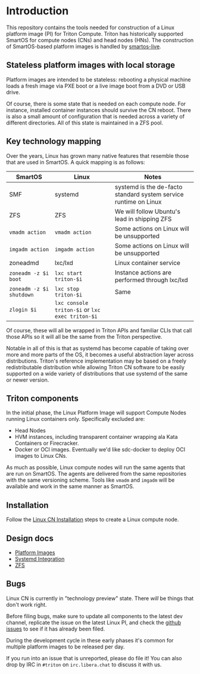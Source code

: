 <!--
    This Source Code Form is subject to the terms of the Mozilla Public
    License, v. 2.0. If a copy of the MPL was not distributed with this
    file, You can obtain one at http://mozilla.org/MPL/2.0/.
-->

<!--
    Copyright 2021 Joyent, Inc.
    Copyright 2022 MNX Cloud, Inc.
-->

# Introduction

This repository contains the tools needed for construction of a Linux platform
image (PI) for Triton Compute.  Triton has historically supported SmartOS for
compute nodes (CNs) and head nodes (HNs).  The construction of SmartOS-based
platform images is handled by [smartos-live][smartos-live].

[smartos-live]: https://github.com/TritonDataCenter/smartos-live

## Stateless platform images with local storage

Platform images are intended to be stateless: rebooting a physical machine loads
a fresh image via PXE boot or a live image boot from a DVD or USB drive.

Of course, there is some state that is needed on each compute node.  For
instance, installed container instances should survive the CN reboot.  There is
also a small amount of configuration that is needed across a variety of
different directories.  All of this state is maintained in a ZFS pool.

## Key technology mapping

Over the years, Linux has grown many native features that resemble those that
are used in SmartOS.  A quick mapping is as follows:

| SmartOS                  | Linux                 | Notes                                                                |
|--------------------------|-----------------------|----------------------------------------------------------------------|
| SMF                      | systemd               | systemd is the de-facto standard system service runtime on Linux     |
| ZFS                      | ZFS                   | We will follow Ubuntu's lead in shipping ZFS                         |
| `vmadm action`           | `vmadm action`        | Some actions on Linux will be unsupported                            |
| `imgadm action`          | `imgadm action`       | Some actions on Linux will be unsupported                            |
| zoneadmd                 | lxc/lxd               | Linux container service                                              |
| `zoneadm -z $i boot`     | `lxc start triton-$i` | Instance actions are performed through lxc/lxd                       |
| `zoneadm -z $i shutdown` | `lxc stop triton-$i`  | Same                                                                 |
| `zlogin $i`              | `lxc console triton-$i` or `lxc exec triton-$i` | |

Of course, these will all be wrapped in Triton APIs and familiar CLIs that call
those APIs so it will all be the same from the Triton perspective.

Notable in all of this is that as systemd has become capable of taking over more
and more parts of the OS, it becomes a useful abstraction layer across
distributions.  Triton's reference implementation may be based on a freely
redistributable distribution while allowing Triton CN software to be easily
supported on a wide variety of distributions that use systemd of the same or
newer version.

## Triton components

In the initial phase, the Linux Platform Image will support Compute Nodes
running Linux containers only.  Specifically excluded are:

* Head Nodes
* HVM instances, including transparent container wrapping ala Kata Containers or
  Firecracker.
* Docker or OCI images. Eventually we'd like sdc-docker to deploy OCI images to
  Linux CNs.

As much as possible, Linux compute nodes will run the same agents that are run
on SmartOS.  The agents are delivered from the same repositories with the same
versioning scheme.  Tools like `vmadm` and `imgadm` will be available and work
in the same manner as SmartOS.

## Installation

Follow the [Linux CN Installation](5-triton-updates.md) steps to create a Linux
compute node.

## Design docs

* [Platform Images](2-platform-image.md)
* [Systemd Integration](3-systemd-integration.md)
* [ZFS](4-zfs.md)

## Bugs

Linux CN is currently in "technology preview" state. There *will* be things
that don't work right.

Before filing bugs, make sure to update all components to the latest dev
channel, replicate the issue on the latest Linux PI, and check the
[github issues][gh-issues] to see if it has already been filed.

During the development cycle in these early phases it's common for multiple
platform images to be released per day.

If you run into an issue that is unreported, please do file it! You can also
drop by IRC in `#triton` on `irc.libera.chat` to discuss it with us.

[gh-issues]: https://github.com/TritonDataCenter/linux-live/issues
